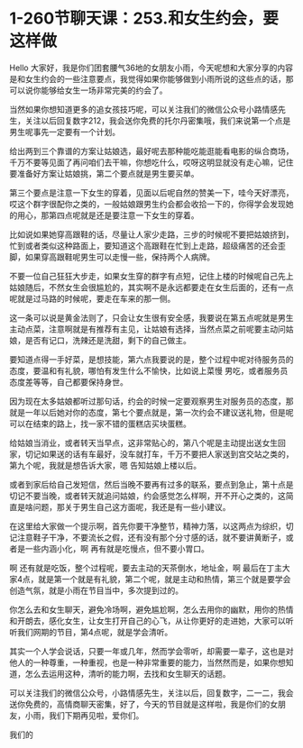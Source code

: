 # 1-260节聊天课：253.和女生约会，要这样做

Hello 大家好，我是你们团套腰气36地的女朋友小雨，今天呢想和大家分享的内容是和女生约会的一些注意要点，我觉得如果你能够做到小雨所说的这些点的话，那可以说你能够给女生一场非常完美的约会了。

当然如果你想知道更多的追女孩技巧呢，可以关注我们的微信公众号小路情感先生，关注以后回复数字212，我会送你免费的托尔丹密集哦，我们来说第一个点是男生呢事先一定要有一个计划。

给出两到三个靠谱的方案让姑娘选，最好呢去那种能吃能逛能看电影的纵合商场，千万不要等见面了再问咱们去干嘛，你想吃什么，哎呀这明显就没有走心嘛，记住要准备好方案让姑娘挑，第二个要点就是男生要买单。

第三个要点是注意一下女生的穿着，见面以后呢自然的赞美一下，哇今天好漂亮，哎这个群字很配你之类的，一般姑娘跟男生约会都会收拾一下的，你得学会发现她的用心，那第四点呢就是还是要注意一下女生的穿着。

比如说如果她穿高跟鞋的话，尽量让人家少走路，三步的时候呢不要把姑娘挤到，忙到或者类似这种路面上，要知道这个高跟鞋在忙到上走路，超级痛苦的还会歪脚，如果穿高跟鞋呢男生可以走慢一些，保持两个人病牌。

不要一位自己狂狂大步走，如果女生穿的群字有点短，记住上楼的时候呢自己先上姑娘随后，不然女生会很尴尬的，其实啊不是永远都要走在女生后面的，还有一点呢就是过马路的时候呢，要走在车来的那一侧。

这一条可以说是黄金法则了，只会让女生很有安全感，我要说在第五点呢就是男生主动点菜，注意啊就是有推荐有主见，让姑娘有选择，当然点菜之前呢要主动问姑娘，是否有记口，洗辣还是洗甜，剩下的自己做主。

要知道点得一手好菜，是想技能，第六点我要说的是，整个过程中呢对待服务员的态度，要温和有礼貌，哪怕有发生什么不愉快，比如说上菜慢 男吃，或者服务员态度差等等，自己都要保持身世。

因为现在太多姑娘都听过那句话，约会的时候一定要观察男生对服务员的态度，那就是一年以后她对你的态度，第七个要点就是，第一次约会不建议送礼物，但是呢可以在结束的路上，找一家不错的蛋糕店买块蛋糕。

给姑娘当消业，或者转天当早点，这非常贴心的，第八个呢是主动提出送女生回家，切记如果送的话有车最好，没车就打车，千万不要把人家送到宫交站之类的，第九个呢，我就是想告诉大家，嗯 告知姑娘上楼以后。

或者到家后给自己发短信，然后当晚不要再有过多的联系，要点到急止，第十点是切记不要当晚，或者转天就追问姑娘，约会感觉怎么样啊，开不开心之类的，这简直是啥问题，那关于男生自己这方面呢，我还是有一些小建议。

在这里给大家做一个提示啊，首先你要干净整节，精神力落，以这两点为综织，切记注意鞋子干净，不要流长之假，还有没有那个分寸感的话，就不要讲黄断子，或者是一些内涵小化，啊 再有就是吃慢点，但不要小胃口。

啊 还有就是吃饭，整个过程呢，要去主动的天茶倒水，地址金，啊 最后在丁主大家4点，就是第一个就是有礼貌，第二个呢，就是主动和热情，第三个就是要学会创造气氛，就是小雨在节目当中，多次提到过的。

你怎么去和女生聊天，避免冷场啊，避免尴尬啊，怎么去用你的幽默，用你的热情和开朗去，感化女生，让女生打开自己的心飞，从让你更好的走进她，大家可以听听我们网期的节目，第4点呢，就是学会清听。

其实一个人学会说话，只要一年或几年，然而学会零听，却需要一辈子，这也是对他人的一种尊重，一种重视，也是一种非常重要的能力，当然然而是，如果你想知道，怎么去运用这种，清听的能力啊，去找和女生聊天的话题。

可以关注我们的微信公众号，小路情感先生，关注以后，回复数字，二一二，我会送你免费的，高情商聊天密集，好了，今天的节目就是这样啦，我是你们的女朋友，小雨，我们下期再见啦，爱你们。

我们的